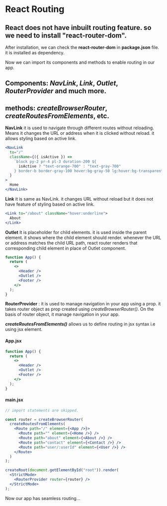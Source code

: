 # React Routing

## React does not have inbuilt routing feature. so we need to install "react-router-dom".

After installation, we can check the **react-router-dom** in **package.json** file. it is installed as dependency.

Now we can import its components and methods to enable routing in our app.

## Components: _NavLink_, _Link_, _Outlet_, _RouterProvider_ and much more.

## methods: _createBrowserRouter_, _createRoutesFromElements_, etc.

**NavLink**
it is used to navigate through different routes without reloading. Means it changes the URL or address when it is clicked without reload. it allows styling based on active link.

```jsx
<NavLink
  to="/"
  className={({ isActive }) =>
    `block py-2 pr-4 pl-3 duration-200 ${
      isActive ? "text-orange-700" : "text-gray-700"
    } border-b border-gray-100 hover:bg-gray-50 lg:hover:bg-transparent lg:border-0 hover:text-orange-700 lg:p-0`
  }
>
  Home
</NavLink>
```

**Link**
it is same as NavLink. it changes URL without reload but it does not have feature of styling based on active link.

```jsx
<Link to="/about" className="hover:underline">
  About
</Link>
```

**Outlet**
It is placeholder for child elements. it is used inside the parent element. it shows where the child element should render. whenever the URL or address matches the child URL path, react router renders that corresponding child element in place of Outlet component.

```jsx
function App() {
  return (
    <>
      <Header />
      <Outlet />
      <Footer />
    </>
  );
}
```

**RouterProvider** : it is used to manage navigation in your app using a prop. it takes router object as prop created using _createBrowserRouter()_. On the basis of router object, it manage navigation in your app.

**_createRoutesFromElements()_** allows us to define routing in jsx syntax i.e using jsx element.

#### **App.jsx**

```jsx
function App() {
  return (
    <>
      <Header />
      <Outlet />
      <Footer />
    </>
  );
}
```

#### **main.jsx**

```jsx
// import statements are skipped.

const router = createBrowserRouter(
  createRoutesFromElements(
    <Route path="/" element={<App />}>
      <Route path="" element={<Home />} />
      <Route path="about" element={<About />} />
      <Route path="contact" element={<Contact />} />
      <Route path="user/:userId" element={<User />} />
    </Route>
  )
);

createRoot(document.getElementById("root")).render(
  <StrictMode>
    <RouterProvider router={router} />
  </StrictMode>
);
```

Now our app has seamless routing...
